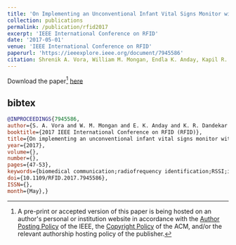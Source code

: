```yaml
---
title: 'On Implementing an Unconventional Infant Vital Signs Monitor with Passive RFID Tags'
collection: publications
permalink: /publication/rfid2017
excerpt: 'IEEE International Conference on RFID'
date: '2017-05-01'
venue: 'IEEE International Conference on RFID'
paperurl: 'https://ieeexplore.ieee.org/document/7945586'
citation: Shrenik A. Vora, William M. Mongan, Endla K. Anday, Kapil R. Dandekar, Genevieve Dion, Adam K. Fontecchio, and Timothy P. Kurzweg. On Implementing an Unconventional Infant Vital Signs Monitor with Passive RFID Tags.  IEEE International Conference on RFID, May, 2017.
---
```


Download the paper[^1] [here](https://www.cs.drexel.edu/~wmm24/papers/rfid2017.pdf)

## bibtex
```bibtex
@INPROCEEDINGS{7945586, 
author={S. A. Vora and W. M. Mongan and E. K. Anday and K. R. Dandekar and G. Dion and A. K. Fontecchio and T. P. Kurzweg}, 
booktitle={2017 IEEE International Conference on RFID (RFID)}, 
title={On implementing an unconventional infant vital signs monitor with passive RFID tags}, 
year={2017}, 
volume={}, 
number={}, 
pages={47-53}, 
keywords={biomedical communication;radiofrequency identification;RSSI;infant vital signs monitor;passive RFID tags;RFID technology;respiration rate;received signal strength;bradycardia;apnea;Monitoring;Biomedical monitoring;Pediatrics;RFID tags;Heart beat}, 
doi={10.1109/RFID.2017.7945586}, 
ISSN={}, 
month={May},}
```

[^1]: A pre-print or accepted version of this paper is being hosted on an author's personal or institution website in accordance with the [Author Posting Policy](https://www.ieee.org/publications/rights/index.html) of the IEEE, the [Copyright Policy](https://www.acm.org/publications/policies/copyright-policy) of the ACM, and/or the relevant authorship hosting policy of the publisher.